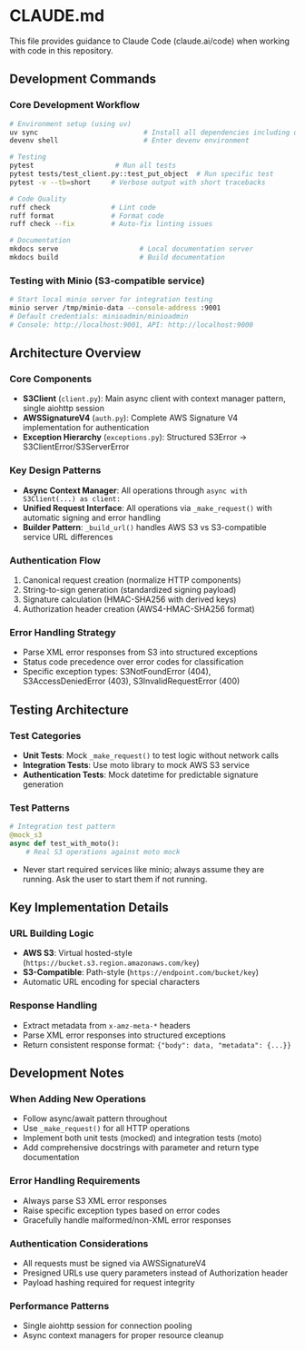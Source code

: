 # CLAUDE.md

This file provides guidance to Claude Code (claude.ai/code) when working with code in this repository.

## Development Commands

### Core Development Workflow
```bash
# Environment setup (using uv)
uv sync                          # Install all dependencies including dev dependencies
devenv shell                     # Enter devenv environment

# Testing
pytest                    # Run all tests
pytest tests/test_client.py::test_put_object  # Run specific test
pytest -v --tb=short     # Verbose output with short tracebacks

# Code Quality
ruff check               # Lint code
ruff format              # Format code
ruff check --fix         # Auto-fix linting issues

# Documentation
mkdocs serve                    # Local documentation server
mkdocs build                    # Build documentation
```

### Testing with Minio (S3-compatible service)
```bash
# Start local minio server for integration testing
minio server /tmp/minio-data --console-address :9001
# Default credentials: minioadmin/minioadmin
# Console: http://localhost:9001, API: http://localhost:9000
```

## Architecture Overview

### Core Components
- **S3Client** (`client.py`): Main async client with context manager pattern, single aiohttp session
- **AWSSignatureV4** (`auth.py`): Complete AWS Signature V4 implementation for authentication
- **Exception Hierarchy** (`exceptions.py`): Structured S3Error -> S3ClientError/S3ServerError

### Key Design Patterns
- **Async Context Manager**: All operations through `async with S3Client(...) as client:`
- **Unified Request Interface**: All operations via `_make_request()` with automatic signing and error handling
- **Builder Pattern**: `_build_url()` handles AWS S3 vs S3-compatible service URL differences

### Authentication Flow
1. Canonical request creation (normalize HTTP components)
2. String-to-sign generation (standardized signing payload)  
3. Signature calculation (HMAC-SHA256 with derived keys)
4. Authorization header creation (AWS4-HMAC-SHA256 format)

### Error Handling Strategy
- Parse XML error responses from S3 into structured exceptions
- Status code precedence over error codes for classification
- Specific exception types: S3NotFoundError (404), S3AccessDeniedError (403), S3InvalidRequestError (400)

## Testing Architecture

### Test Categories
- **Unit Tests**: Mock `_make_request()` to test logic without network calls
- **Integration Tests**: Use moto library to mock AWS S3 service
- **Authentication Tests**: Mock datetime for predictable signature generation

### Test Patterns
```python
# Integration test pattern  
@mock_s3
async def test_with_moto():
    # Real S3 operations against moto mock
```

- Never start required services like minio; always assume they are running.
  Ask the user to start them if not running.

## Key Implementation Details

### URL Building Logic
- **AWS S3**: Virtual hosted-style (`https://bucket.s3.region.amazonaws.com/key`)
- **S3-Compatible**: Path-style (`https://endpoint.com/bucket/key`)
- Automatic URL encoding for special characters


### Response Handling
- Extract metadata from `x-amz-meta-*` headers
- Parse XML error responses into structured exceptions
- Return consistent response format: `{"body": data, "metadata": {...}}`

## Development Notes

### When Adding New Operations
- Follow async/await pattern throughout
- Use `_make_request()` for all HTTP operations
- Implement both unit tests (mocked) and integration tests (moto)
- Add comprehensive docstrings with parameter and return type documentation

### Error Handling Requirements  
- Always parse S3 XML error responses
- Raise specific exception types based on error codes
- Gracefully handle malformed/non-XML error responses

### Authentication Considerations
- All requests must be signed via AWSSignatureV4
- Presigned URLs use query parameters instead of Authorization header
- Payload hashing required for request integrity

### Performance Patterns
- Single aiohttp session for connection pooling
- Async context managers for proper resource cleanup
